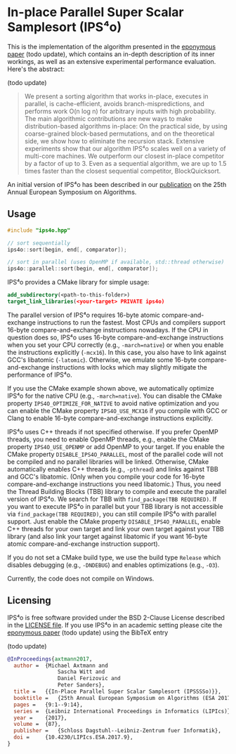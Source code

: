 # In-place Parallel Super Scalar Samplesort (IPS⁴o)

This is the implementation of the algorithm presented in the [eponymous paper](https://arxiv.org/abs/1705.02257) (todo update),
which contains an in-depth description of its inner workings, as well as an extensive experimental performance evaluation.
Here's the abstract:

(todo update)
> We present a sorting algorithm that works in-place, executes in parallel, is
> cache-efficient, avoids branch-mispredictions, and performs work O(n log n) for
> arbitrary inputs with high probability. The main algorithmic contributions are
> new ways to make distribution-based algorithms in-place: On the practical side,
> by using coarse-grained block-based permutations, and on the theoretical side,
> we show how to eliminate the recursion stack. Extensive experiments show that
> our algorithm IPS⁴o scales well on a variety of multi-core machines. We
> outperform our closest in-place competitor by a factor of up to 3. Even as
> a sequential algorithm, we are up to 1.5 times faster than the closest
> sequential competitor, BlockQuicksort.

An initial version of IPS⁴o has been described in our [publication](https://drops.dagstuhl.de/opus/volltexte/2017/7854/pdf/LIPIcs-ESA-2017-9.pdf) on the 25th Annual European Symposium on Algorithms.

## Usage

```C++
#include "ips4o.hpp"

// sort sequentially
ips4o::sort(begin, end[, comparator]);

// sort in parallel (uses OpenMP if available, std::thread otherwise)
ips4o::parallel::sort(begin, end[, comparator]);
```

IPS⁴o provides a CMake library for simple usage:

```CMake
add_subdirectory(<path-to-this-folder>)
target_link_libraries(<your-target> PRIVATE ips4o)
```

The parallel version of IPS⁴o requires 16-byte atomic compare-and-exchange instructions to run the fastest.
Most CPUs and compilers support 16-byte compare-and-exchange instructions nowadays.
If the CPU in question does so, IPS⁴o uses 16-byte compare-and-exchange instructions when you set your CPU correctly (e.g., `-march=native`) or when you enable the instructions explicitly (`-mcx16`).
In this case, you also have to link against GCC's libatomic (`-latomic`).
Otherwise, we emulate some 16-byte compare-and-exchange instructions with locks which may slightly mitigate the performance of IPS⁴o.

If you use the CMake example shown above, we automatically optimize IPS⁴o for the native CPU (e.g., `-march=native`).
You can disable the CMake property `IPS4O_OPTIMIZE_FOR_NATIVE` to avoid native optimization and you can enable the CMake property `IPS4O_USE_MCX16` if you compile with GCC or Clang to enable 16-byte compare-and-exchange instructions explicitly.

IPS⁴o uses C++ threads if not specified otherwise.
If you prefer OpenMP threads, you need to enable OpenMP threads, e.g., enable the CMake property `IPS4O_USE_OPENMP` or add OpenMP to your target.
If you enable the CMake property `DISABLE_IPS4O_PARALLEL`, most of the parallel code will not be compiled and no parallel libraries will be linked.
Otherwise, CMake automatically enables C++ threads (e.g., `-pthread`) and links against TBB and GCC's libatomic. (Only when you compile your code for 16-byte compare-and-exchange instructions you need libatomic.)
Thus, you need the Thread Building Blocks (TBB) library to compile and execute the parallel version of IPS⁴o.
We search for TBB with `find_package(TBB REQUIRED)`.
If you want to execute IPS⁴o in parallel but your TBB library is not accessible via `find_package(TBB REQUIRED)`, you can still compile IPS⁴o with parallel support. 
Just enable the CMake property `DISABLE_IPS4O_PARALLEL`, enable C++ threads for your own target and link your own target against your TBB library (and also link your target against libatomic if you want 16-byte atomic compare-and-exchange instruction support).

If you do not set a CMake build type, we use the build type `Release` which disables debugging (e.g., `-DNDEBUG`) and enables optimizations (e.g., `-O3`).

Currently, the code does not compile on Windows.

## Licensing

IPS⁴o is free software provided under the BSD 2-Clause License described in the [LICENSE file](LICENSE). If you use IPS⁴o in an academic setting please cite the [eponymous paper](https://arxiv.org/abs/1705.02257) (todo update) using the BibTeX entry

(todo update)
```bibtex 
@InProceedings{axtmann2017,
  author =	{Michael Axtmann and
                Sascha Witt and
                Daniel Ferizovic and
                Peter Sanders},
  title =	{{In-Place Parallel Super Scalar Samplesort (IPSSSSo)}},
  booktitle =	{25th Annual European Symposium on Algorithms (ESA 2017)},
  pages =	{9:1--9:14},
  series =	{Leibniz International Proceedings in Informatics (LIPIcs)},
  year =	{2017},
  volume =	{87},
  publisher =	{Schloss Dagstuhl--Leibniz-Zentrum fuer Informatik},
  doi =		{10.4230/LIPIcs.ESA.2017.9},
}
```

